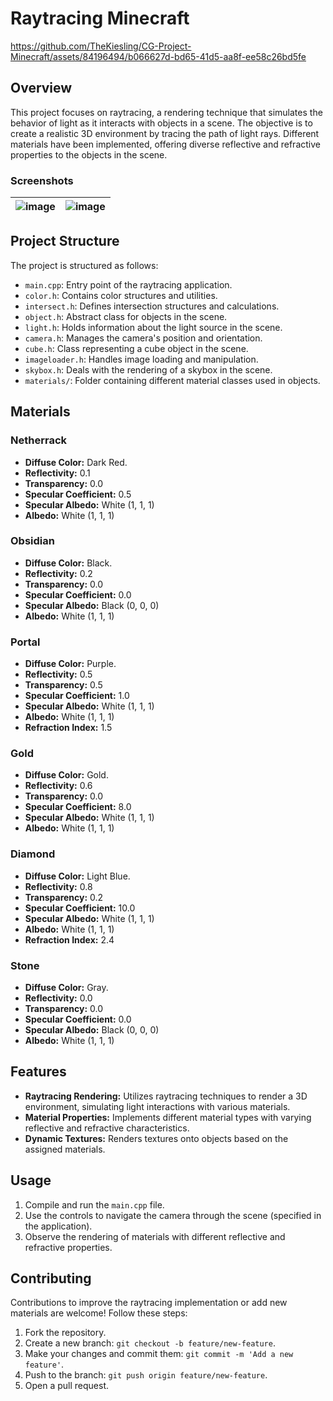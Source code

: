 # Raytracing Minecraft

https://github.com/TheKiesling/CG-Project-Minecraft/assets/84196494/b066627d-bd65-41d5-aa8f-ee58c26bd5fe

## Overview

This project focuses on raytracing, a rendering technique that simulates the behavior of light as it interacts with objects in a scene. The objective is to create a realistic 3D environment by tracing the path of light rays. Different materials have been implemented, offering diverse reflective and refractive properties to the objects in the scene.

### Screenshots

| ![image](https://github.com/TheKiesling/CG-Project-Minecraft/assets/84196494/d6334a47-e5c7-484f-850f-a57f5065d389) | ![image](https://github.com/TheKiesling/CG-Project-Minecraft/assets/84196494/d05d5fa7-ec24-4596-b145-0d6ac9592cd4) |
|------------  | -------------  |

## Project Structure

The project is structured as follows:

- `main.cpp`: Entry point of the raytracing application.
- `color.h`: Contains color structures and utilities.
- `intersect.h`: Defines intersection structures and calculations.
- `object.h`: Abstract class for objects in the scene.
- `light.h`: Holds information about the light source in the scene.
- `camera.h`: Manages the camera's position and orientation.
- `cube.h`: Class representing a cube object in the scene.
- `imageloader.h`: Handles image loading and manipulation.
- `skybox.h`: Deals with the rendering of a skybox in the scene.
- `materials/`: Folder containing different material classes used in objects.

## Materials

### Netherrack
- **Diffuse Color:** Dark Red.
- **Reflectivity:** 0.1
- **Transparency:** 0.0
- **Specular Coefficient:** 0.5
- **Specular Albedo:** White (1, 1, 1)
- **Albedo:** White (1, 1, 1)

### Obsidian
- **Diffuse Color:** Black.
- **Reflectivity:** 0.2
- **Transparency:** 0.0
- **Specular Coefficient:** 0.0
- **Specular Albedo:** Black (0, 0, 0)
- **Albedo:** White (1, 1, 1)

### Portal
- **Diffuse Color:** Purple.
- **Reflectivity:** 0.5
- **Transparency:** 0.5
- **Specular Coefficient:** 1.0
- **Specular Albedo:** White (1, 1, 1)
- **Albedo:** White (1, 1, 1)
- **Refraction Index:** 1.5

### Gold
- **Diffuse Color:** Gold.
- **Reflectivity:** 0.6
- **Transparency:** 0.0
- **Specular Coefficient:** 8.0
- **Specular Albedo:** White (1, 1, 1)
- **Albedo:** White (1, 1, 1)

### Diamond
- **Diffuse Color:** Light Blue.
- **Reflectivity:** 0.8
- **Transparency:** 0.2
- **Specular Coefficient:** 10.0
- **Specular Albedo:** White (1, 1, 1)
- **Albedo:** White (1, 1, 1)
- **Refraction Index:** 2.4

### Stone
- **Diffuse Color:** Gray.
- **Reflectivity:** 0.0
- **Transparency:** 0.0
- **Specular Coefficient:** 0.0
- **Specular Albedo:** Black (0, 0, 0)
- **Albedo:** White (1, 1, 1)


## Features

- **Raytracing Rendering:** Utilizes raytracing techniques to render a 3D environment, simulating light interactions with various materials.
- **Material Properties:** Implements different material types with varying reflective and refractive characteristics.
- **Dynamic Textures:** Renders textures onto objects based on the assigned materials.

## Usage

1. Compile and run the `main.cpp` file.
2. Use the controls to navigate the camera through the scene (specified in the application).
3. Observe the rendering of materials with different reflective and refractive properties.

## Contributing

Contributions to improve the raytracing implementation or add new materials are welcome! Follow these steps:

1. Fork the repository.
2. Create a new branch: `git checkout -b feature/new-feature`.
3. Make your changes and commit them: `git commit -m 'Add a new feature'`.
4. Push to the branch: `git push origin feature/new-feature`.
5. Open a pull request.


